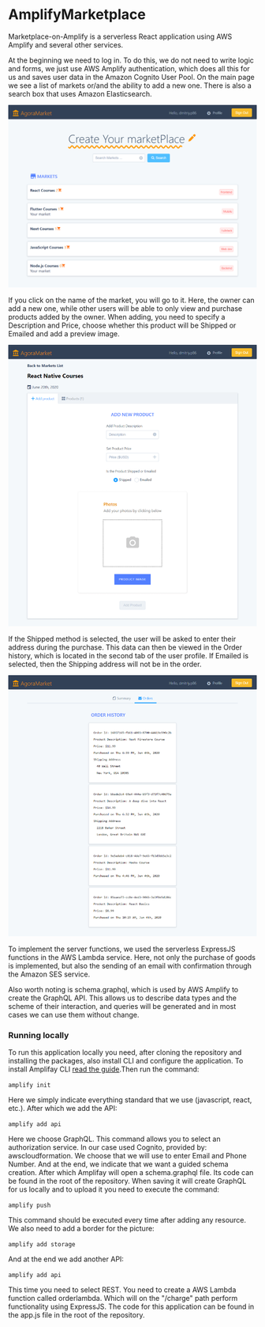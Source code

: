 # AmplifyMarketplace

Marketplace-on-Amplify is a serverless React application using AWS Amplify and several other services. 

At the beginning we need to log in. To do this, we do not need to write logic and forms, we just use AWS Amplify authentication, which does all this for us and saves user data in the Amazon Cognito User Pool. On the main page we see a list of markets or/and the ability to add a new one. There is also a search box that uses Amazon Elasticsearch.

![Amplify marketplace homepage](Img-markets-list.png)

If you click on the name of the market, you will go to it. Here, the owner can add a new one, while other users will be able to only view and purchase products added by the owner. When adding, you need to specify a Description and Price, choose whether this product will be Shipped or Emailed and add a preview image.

![Adding new product](Img-new-product.png)

If the Shipped method is selected, the user will be asked to enter their address during the purchase. This data can then be viewed in the Order history, which is located in the second tab of the user profile. If Emailed is selected, then the Shipping address will not be in the order.

![Order history in profile page](Img-profile-orders.png)

To implement the server functions, we used the serverless ExpressJS functions in the AWS Lambda service. Here, not only the purchase of goods is implemented, but also the sending of an email with confirmation through the Amazon SES service.

Also worth noting is schema.graphql, which is used by AWS Amplify to create the GraphQL API. This allows us to describe data types and the scheme of their interaction, and queries will be generated and in most cases we can use them without change.

### Running locally

To run this application locally you need, after cloning the repository and installing the packages, also install CLI and configure the application. To install Amplifay CLI [read the guide](https://docs.amplify.aws/cli/start/install).Then run the command:

`amplify init`

Here we simply indicate everything standard that we use (javascript, react, etc.). After which we add the API:

`amplify add api`

Here we choose GraphQL. This command allows you to select an authorization service. In our case used Cognito, provided by: awscloudformation. We choose that we will use to enter Email and Phone Number. And at the end, we indicate that we want a guided schema creation. After which Amplifay will open a schema.graphql file. Its code can be found in the root of the repository. When saving it will create GraphQL for us locally and to upload it you need to execute the command:

`amplify push`

This command should be executed every time after adding any resource. We also need to add a border for the picture:

`amplify add storage`

And at the end we add another API:

`amplify add api`

This time you need to select REST. You need to create a AWS Lambda function called orderlambda. Which will on the "/charge" path perform functionality using ExpressJS. The code for this application can be found in the app.js file in the root of the repository.
